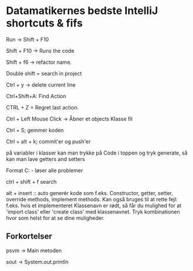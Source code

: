 # Datamatikernes bedste IntelliJ shortcuts & fifs

Run &rightarrow; Shift + F10

Shift + F10 &rightarrow; Runs the code

Shift + f6 &rightarrow; refactor name.

Double shift = search in project

Ctrl + y &rightarrow; delete current line

Ctrl+Shift+A: Find Action

CTRL + Z = Regret last action.

Ctrl + Left Mouse Click &rightarrow; Åbner et objects Klasse fil

Ctrl + S; gemmer koden

Ctrl + alt + k; commit'er og push'er

på variabler i klasser kan man trykke på Code i toppen og tryk generate, så kan man lave getters and setters

Format C: - løser alle problemer

ctrl + shift + f	search

alt + insert :: auto generér kode som f.eks. Constructor, getter, setter, override methods, implement methods. Kan også bruges til at rette fejl: f.eks. hvis et implementeret Klassenavn er rødt, så får du mulighed for at 'import class' eller 'create class' med klassenavnet. Tryk kombinationen hvor som helst for at se dine muligheder. 



## Forkortelser 

psvm &rightarrow; Main metoden

sout &rightarrow; System.out.println
